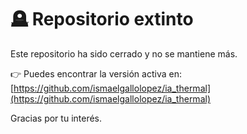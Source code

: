 # 🪦 Repositorio extinto

Este repositorio ha sido cerrado y no se mantiene más.

👉 Puedes encontrar la versión activa en: [https://github.com/ismaelgallolopez/ia_thermal](https://github.com/ismaelgallolopez/ia_thermal)

Gracias por tu interés.


